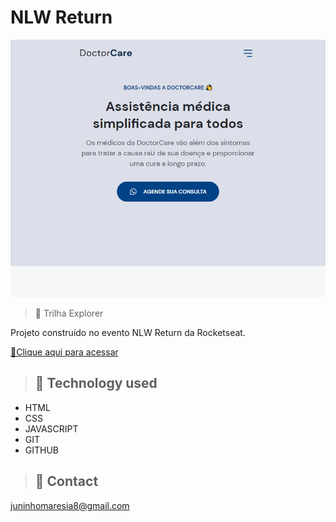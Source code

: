 # NLW Return

![preview](./.github/preview.png)

> 🚀 Trilha Explorer

Projeto construído no evento NLW Return da Rocketseat.

[🔗Clique aqui para acessar](https://github.com/JorgeASJr3/modeloSite)

> ## 🧰 Technology used

- HTML
- CSS
- JAVASCRIPT
- GIT 
- GITHUB

> ## 💛 Contact

juninhomaresia8@gmail.com

